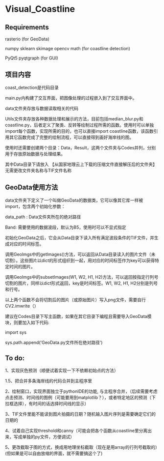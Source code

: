 # Visual_Coastline

## Requirements

rasterio  (for GeoData)

numpy  sklearn  skimage  opencv  math  (for coastline detection)

PyQt5  pyqtgraph (for GUI)



## 项目内容

coast_detection是代码目录

main.py内构建了交互界面，把图像处理的过程嵌入到了交互界面中。

data文件夹存放与数据读取相关的代码

Utils文件夹存放各种数据处理和展示的方法，目前包括median_blur.py和coastline.py，后者定义了聚类、反转等绘制过程所需的函数。使用时可以单独import每个函数，实现所需的目的，也可以直接import coastline函数，该函数引用其它函数完成了完整的绘制流程，可以直接得到画好海岸线的图。

使用时还需要创建两个目录：Data，Result，这两个文件夹与Codes并列，分别用于存放原始数据与处理结果。

其中Data目录下请放入  【从国家地理云上下载的压缩文件直接解压后的文件夹】  无需更改文件夹名称与TIF文件名称

## GeoData使用方法

data文件夹下定义了一个叫做GeoData的数据类，它可以像其它库一样被import，包含两个初始化参数：

data_path : Data文件夹所在的绝对路径

Band: 需要使用的数据波段，默认为B5，使用时可以不显式指定

初始化GeoData之后，它会从Data目录下读入所有满足波段条件的TIF文件，并生成对应的时间标签。

调用GeoImgs中的getImages()方法，可以返回从Data目录读入的图片文件（未切割）。这些图片以dict的形式组织到一起，用对应的时间标签作为key可以获得特定时间的图片。

调用GeoImgs中的subsetImages(W1, W2, H1, H2)方法，可以返回按指定行列号切割的图片，同样以dict形式返回，key是时间标签。W1, W2, H1, H2分别是列号和行号。

以上两个函数不会将切割后的图片（或原始图片）写入png文件，需要自行CV2.imwrite（）

建议在Codes目录下写主函数，如果在其它目录下编程且需要导入GeoData模块，则要加入如下代码:

import sys

sys.path.append('GeoData.py文件所在绝对路径')

## To do:

1、实现灰色预测（顺便试着实现一下不依赖初始点的方法）

1.5、把合并多条海岸线的代码合并到主程序里

2、绘制窗口，实现界面独立于pythonIDE的功能, 与主程序合并，（后续需要考虑点击预测、时间线的图例（可能要用到matplotlib？），或者特定地区的预测（下拉框选择），有时间的话选择时间线的显示）

3、TIF文件里能不能读到图片拍摄的日期？随机输入图片序列是需要确定它们的日期的

4、试着自己实现threshold和canny（可能会把各个函数从coastline里分离出来，写成单独的py文件，方便调试）

5、更改截取子图的方式，换成用地理坐标截取（现在是用array的行列号截取的）(但如果是可以自由放缩的界面，就不需要搞这个了)




